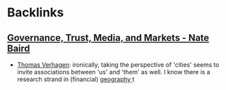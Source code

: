 
# Backlinks
## [Governance, Trust, Media, and Markets - Nate Baird](<Governance, Trust, Media, and Markets - Nate Baird.md>)
- [Thomas Verhagen](<Thomas Verhagen.md>): ironically, taking the perspective of 'cities' seems to invite associations between 'us' and 'them' as well. I know there is a research strand in (financial) [geography ](<geography .md>)t

